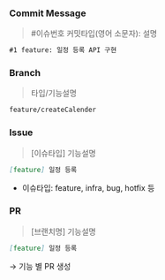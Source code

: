 ### Commit Message

> #이슈번호 커밋타입(영어 소문자): 설명
>

```markdown
#1 feature: 일정 등록 API 구현
```


### Branch

> 타입/기능설명
>

```markdown
feature/createCalender
```


### Issue

> [이슈타입] 기능설명
>

```markdown
[feature] 일정 등록
```

- 이슈타입: feature, infra, bug, hotfix 등

### PR

> [브랜치명] 기능설명
>

```markdown
[feature] 일정 등록
```

→ 기능 별 PR 생성